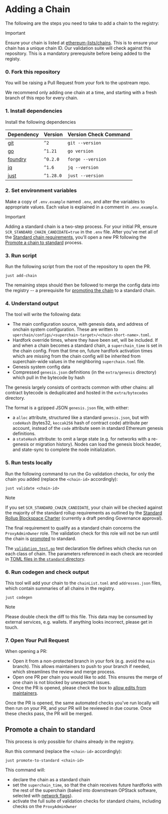 # Adding a Chain

The following are the steps you need to take to add a chain to the registry:

> [!IMPORTANT]
> Ensure your chain is listed at [ethereum-lists/chains](https://github.com/ethereum-lists/chains).
> This is to ensure your chain has a unique chain ID. Our validation suite will
> check against this repository. This is a mandatory prerequisite before being
> added to the registy.

### 0. Fork this repository
You will be raising a Pull Request from your fork to the upstream repo.

We recommend only adding one chain at a time, and starting with a fresh branch of this repo for every chain. 

### 1. Install dependencies

Install the following dependencies

| Dependency                                                            | Version   | Version Check Command |
| --------------------------------------------------------------------- | --------- | --------------------- |
| [git](https://git-scm.com/)                                           | `^2`      | `git --version`       |
| [go](https://go.dev/)                                                 | `^1.21`   | `go version`          |
| [foundry](https://github.com/foundry-rs/foundry#installation)         | `^0.2.0`  | `forge --version`     |
| [jq](https://github.com/jqlang/jq)                                    | `^1.6`    | `jq --version`        |
| [just](https://github.com/casey/just?tab=readme-ov-file#installation) | `^1.28.0` | `just --version`      |

### 2. Set environment variables

Make a copy of `.env.example` named `.env`, and alter the variables to appropriate values. Each value is explained in a comment in `.env.example`.

> [!IMPORTANT]
> Adding a standard chain is a two-step process. For your initial PR, ensure
> `SCR_STANDARD_CHAIN_CANDIDATE=true` in the `.env` file. After you've met all
> of the [Standard chain requirements](./glossary.md), you'll open a new PR following the
> [Promote a chain to standard](#promote-a-chain-to-standard) process.

### 3. Run script

Run the following script from the root of the repository to open the PR.

```shell
just add-chain
```

The remaining steps should then be followed to merge the config data into the registry -- a prerequisite for [promoting the chain](#promote-a-chain-to-standard) to a standard chain.

### 4. Understand output
The tool will write the following data:
- The main configuration source, with genesis data, and address of onchain system configuration. These are written to `uperchain/configs/<superchain-target>/<chain-short-name>.toml`.
- Hardfork override times, where they have been set, will be included. If and when a chain becomes a standard chain, a `superchain_time` is set in the chain config. From that time on, future hardfork activation times which are missing from the chain config will be inherited from superchain-wide values in the neighboring `superchain.toml` file.
- Genesis system config data
- Compressed `genesis.json` definitions (in the `extra/genesis` directory) which pull in the bytecode by hash

The genesis largely consists of contracts common with other chains:
all contract bytecode is deduplicated and hosted in the `extra/bytecodes` directory.

The format is a gzipped JSON `genesis.json` file, with either:
- a `alloc` attribute, structured like a standard `genesis.json`, but with `codeHash` (bytes32, `keccak256` hash of contract code) attribute per account, instead of the `code` attribute seen in standard Ethereum genesis definitions.
- a `stateHash` attribute: to omit a large state (e.g. for networks with a re-genesis or migration history). Nodes can load the genesis block header, and state-sync to complete the node initialization.

### 5. Run tests locally

Run the following command to run the Go validation checks, for only the chain you added (replace the `<chain-id>` accordingly):
```
just validate <chain-id>
```

> [!NOTE]
> If you set `SCR_STANDARD_CHAIN_CANDIDATE`, your chain will be checked against the majority of the standard rollup requirements as outlined by the [Standard Rollup Blockspace Charter](https://gov.optimism.io/t/season-6-draft-standard-rollup-charter/8135) (currently a draft pending Governance approval).
>
> The final requirement to qualify as a standard chain concerns the `ProxyAdminOwner` role. The validation check for this role  will not be run until the chain is [promoted](#promote-a-chain-to-standard) to standard.

The [`validation_test.go`](./validation/validation_test.go) test declaration file defines which checks run on each class of chain. The parameters referenced in each check are recorded in [TOML files in the `standard` directory](./validation/standard).

### 6. Run codegen and check output

This tool will add your chain to the `chainList.toml` and `addresses.json` files, which contain summaries of all chains in the registry.

```
just codegen
```

> [!NOTE]
> Please double check the diff to this file.
> This data may be consumed by external services, e.g. wallets.
> If anything looks incorrect, please get in touch.

### 7. Open Your Pull Request
When opening a PR:
- Open it from a non-protected branch in your fork (e.g. avoid the `main` branch). This allows maintainers to push to your branch if needed, which streamlines the review and merge process.
- Open one PR per chain you would like to add. This ensures the merge of one chain is not blocked by unexpected issues.
- Once the PR is opened, please check the box to [allow edits from maintainers](https://docs.github.com/en/pull-requests/collaborating-with-pull-requests/working-with-forks/allowing-changes-to-a-pull-request-branch-created-from-a-fork). 

Once the PR is opened, the same automated checks you've run locally will then run on your PR, and your PR will be reviewed in due course. Once these checks pass, the PR will be merged.


## Promote a chain to standard
This process is only possible for chains already in the registry.

Run this command (replace the `<chain-id>` accordingly):
```
just promote-to-standard <chain-id>
```

This command will:
* declare the chain as a standard chain
* set the `superchain_time`, so that the chain receives future hardforks with the rest of the superchain (baked into downstream OPStack software, selected with [network flags](https://docs.optimism.io/builders/node-operators/configuration/base-config#initialization-via-network-flags)).
* activate the full suite of validation checks for standard chains, including checks on the `ProxyAdminOwner`